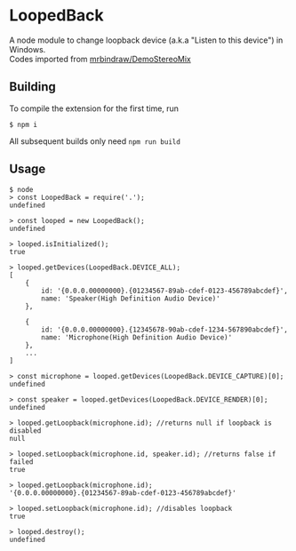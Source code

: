 # LoopedBack
A node module to change loopback device (a.k.a "Listen to this device") in Windows.  
Codes imported from [mrbindraw/DemoStereoMix](https://github.com/mrbindraw/DemoStereoMix)

## Building
To compile the extension for the first time, run

```
$ npm i
```

All subsequent builds only need `npm run build`

## Usage

```node
$ node
> const LoopedBack = require('.');
undefined

> const looped = new LoopedBack();
undefined

> looped.isInitialized();
true

> looped.getDevices(LoopedBack.DEVICE_ALL);
[
	{
		id: '{0.0.0.00000000}.{01234567-89ab-cdef-0123-456789abcdef}',
		name: 'Speaker(High Definition Audio Device)'
	},

	{
		id: '{0.0.0.00000000}.{12345678-90ab-cdef-1234-567890abcdef}',
		name: 'Microphone(High Definition Audio Device)'
	},
	...
]

> const microphone = looped.getDevices(LoopedBack.DEVICE_CAPTURE)[0];
undefined

> const speaker = looped.getDevices(LoopedBack.DEVICE_RENDER)[0];
undefined

> looped.getLoopback(microphone.id); //returns null if loopback is disabled
null

> looped.setLoopback(microphone.id, speaker.id); //returns false if failed
true

> looped.getLoopback(microphone.id);
'{0.0.0.00000000}.{01234567-89ab-cdef-0123-456789abcdef}'

> looped.setLoopback(microphone.id); //disables loopback
true

> looped.destroy();
undefined
```
